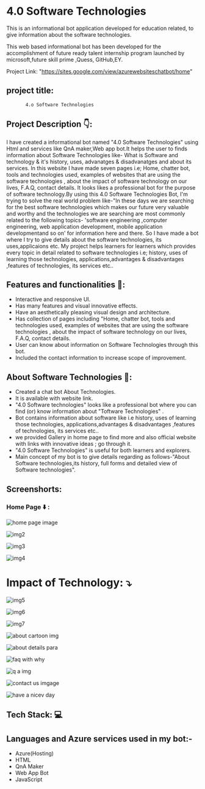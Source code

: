 # 4.0 Software Technologies

This is an informational bot application  developed  for education related, to give information about the software technologies.

This web based informational bot  has been developed for the accomplishment of future ready talent internship program launched by microsoft,future skill prime ,Quess, GitHub,EY.

Project Link: "https://sites.google.com/view/azurewebsiteschatbot/home"


## project title:
           4.o Software Technologies
           
## Project Description 👇:

I have created a informational bot named "4.0 Software Technologies" using Html and services like QnA maker,Web app bot.It helps the user to finds information about Software Technologies like- What is Software and technology & it's history, uses, advanatges & disadvanatges and about its services. In this website I have made seven pages i.e; Home, chatter bot, tools and technologies used, examples of websites that are using the software technologies , about the impact of software technology on our lives, F.A.Q, contact details. It looks likes a professional bot for the purpose of software technology.By using this 4.0 Software Technologies Bot, I'm trying to solve the real world problem like-"In these days we are searching for the best software technologies which makes our future very valuable and worthy and the technologies we are searching are most commonly related to the following topics- 'software engineering ,computer engineering, web application development, mobile application developmentand so on' for information here and there. So I have made  a bot where I try to give details about the software technologies, its uses,applicaions etc. My project helps  learners   for learners which provides every topic in detail related to software technologies i.e; history, uses of learning those technologies, applications,advantages & disadvantages ,features of technologies, its services etc.. 


## Features and functionalities 🧐:
- Interactive and responsive UI.
- Has many features and visual innovative effects.
- Have an aesthetically pleasing visual design and architecture.
- Has collection of pages including "Home, chatter bot, tools and technologies used, examples of websites that are using the software technologies , about the impact of software technology on our lives, F.A.Q, contact details.
- User can know about information on Software Technologies through this bot.
- Included the contact information to increase scope of improvement.


## About Software Technologies 💬:
- Created a chat bot About Technologies.
- It is available with website link.
- "4.0 Software technologies" looks like a professional bot where you can find (or) know information about "Toftware Technologies" .
- Bot contains information about software like i.e history, uses of learning those technologies, applications,advantages & disadvantages ,features of technologies, its services etc..
- we provided Gallery in home page to find more and also official website with links with innovative ideas ; go through it.
- "4.0 Software Technologies" is  useful for both learners and explorers.
-  Main concept of my bot is to give details regarding as follows-"About Software technologies,its  history, full forms and detailed view of Software technologies".


## Screenshorts:

### Home Page ⬇️ :

![home page image ](https://user-images.githubusercontent.com/113098396/193100540-c69df482-f565-442a-870e-f9d9fd34e877.png)

![img2](https://user-images.githubusercontent.com/113098396/192091617-96b7ff50-dd19-4248-bcb0-76d2a64541d7.png)

![img3](https://user-images.githubusercontent.com/113098396/192091972-87708416-b320-4201-95c8-c8ac53009659.png) 

![img4](https://user-images.githubusercontent.com/113098396/192091990-c7b820a8-7348-4ced-8f88-688e4676c5b4.png)

# Impact of Technology: ⤵️

![img5](https://user-images.githubusercontent.com/113098396/192092011-7a0f6728-748f-4616-86ad-efcbae899fa7.png)

![img6](https://user-images.githubusercontent.com/113098396/192092021-1d048ac4-09b1-47e5-a723-c311bc6a0b22.png)

![img7](https://user-images.githubusercontent.com/113098396/192092029-489019d9-3f3e-4010-9190-f6c7192b6420.png)


![about cartoon img](https://user-images.githubusercontent.com/113098396/192140869-fb05cb08-b3f8-4535-ba7b-1a7017817375.png)
 
![about details para](https://user-images.githubusercontent.com/113098396/192141152-b92cb08d-7d92-4934-b5d6-0156dfd0a31b.png)

![faq with why](https://user-images.githubusercontent.com/113098396/192141090-e068924c-e28e-414f-a878-037160051e71.png)

![q a img ](https://user-images.githubusercontent.com/113098396/192141136-e79fe1a7-f30c-4b03-876e-50f817791e8f.png)

![contact us imgage](https://user-images.githubusercontent.com/113098396/192140971-e9d8ac53-4fc7-4f6b-9b77-80ee879c408e.png)

![have a nicev  day](https://user-images.githubusercontent.com/113098396/192140997-94404471-f761-4274-ad3c-eaa6dc12c02c.png)



## Tech Stack: 💻
## Languages and Azure services used in my bot:-
- Azure(Hosting)
- HTML
- QnA Maker
- Web App Bot
- JavaScript
